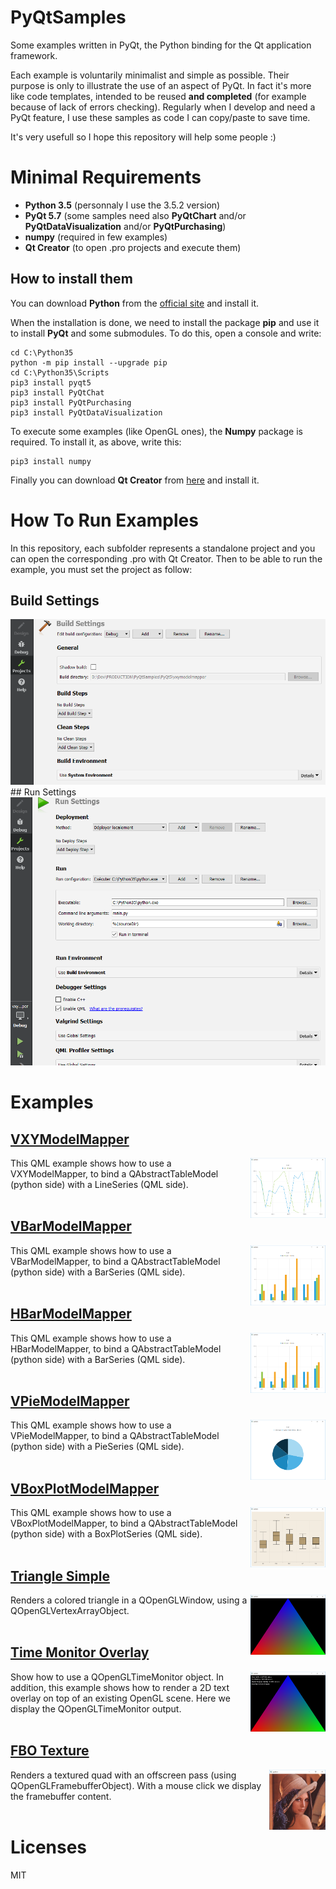 # PyQtSamples
Some examples written in PyQt, the Python binding for the Qt application framework.

Each example is voluntarily minimalist and simple as possible. Their purpose is only to illustrate the use of an aspect of PyQt.
In fact it's more like code templates, intended to be reused **and completed** (for example because of lack of errors checking). Regularly when I develop and need a PyQt feature, I use these samples as code I can copy/paste to save time. 

It's very usefull so I hope this repository will help some people :)

# Minimal Requirements
- **Python 3.5** (personnaly I use the 3.5.2 version)
- **PyQt 5.7** (some samples need also **PyQtChart** and/or **PyQtDataVisualization** and/or **PyQtPurchasing**)
- **numpy** (required in few examples)
- **Qt Creator** (to open .pro projects and execute them)

## How to install them
You can download **Python** from the [official site](https://www.python.org/downloads/) and install it.

When the installation is done, we need to install the package **pip** and use it to install **PyQt** and some submodules.
To do this, open a console and write:
```
cd C:\Python35
python -m pip install --upgrade pip
cd C:\Python35\Scripts
pip3 install pyqt5
pip3 install PyQtChat
pip3 install PyQtPurchasing
pip3 install PyQtDataVisualization
``` 

To execute some examples (like OpenGL ones), the **Numpy** package is required. To install it, as above, write this:

```
pip3 install numpy
```

Finally you can download **Qt Creator** from [here](https://www.qt.io/download-open-source/#section-2) and install it.

# How To Run Examples
In this repository, each subfolder represents a standalone project and you can open the corresponding .pro with Qt Creator. Then to be able to run the example, you must set the project as follow:

## Build Settings
<img src="./Screenshots/qt_creator_build_settings.png" alt="Qt Creator build settings">
## Run Settings
<img src="./Screenshots/qt_creator_run_settings.png" alt="Qt Creator run settings">

# Examples
## [VXYModelMapper](PyQt5/vxymodelmapper/)
<img src="./Screenshots/line_series.png" height="96px" align="right">
This QML example shows how to use a VXYModelMapper, to bind a QAbstractTableModel (python side) with a LineSeries (QML side).
<br><br>

## [VBarModelMapper](PyQt5/vbarmodelmapper/)
<img src="./Screenshots/bar_series.png" height="96px" align="right">
This QML example shows how to use a VBarModelMapper, to bind a QAbstractTableModel (python side) with a BarSeries (QML side).
<br><br>

## [HBarModelMapper](PyQt5/hbarmodelmapper/)
<img src="./Screenshots/bar_series.png" height="96px" align="right">
This QML example shows how to use a HBarModelMapper, to bind a QAbstractTableModel (python side) with a BarSeries (QML side).
<br><br>

## [VPieModelMapper](PyQt5/vpiemodelmapper/)
<img src="./Screenshots/pie_series.png" height="96px" align="right">
This QML example shows how to use a VPieModelMapper, to bind a QAbstractTableModel (python side) with a PieSeries (QML side).
<br><br>

## [VBoxPlotModelMapper](PyQt5/vboxplotmodelmapper/)
<img src="./Screenshots/box_plot_series.png" height="96px" align="right">
This QML example shows how to use a VBoxPlotModelMapper, to bind a QAbstractTableModel (python side) with a BoxPlotSeries (QML side).
<br><br>

## [Triangle Simple](PyQt5/opengl/triangle_simple/)
<img src="./Screenshots/triangle_simple.png" height="96px" align="right">
Renders a colored triangle in a QOpenGLWindow, using a QOpenGLVertexArrayObject.
<br><br>

## [Time Monitor Overlay](PyQt5/opengl/time_monitor_overlay/)
<img src="./Screenshots/time_monitor_overlay.png" height="96px" align="right">
Show how to use a QOpenGLTimeMonitor object. In addition, this example shows how to render a 2D text overlay on top of an existing OpenGL scene. Here we display the QOpenGLTimeMonitor output.
<br><br>

## [FBO Texture](PyQt5/opengl/fbo_texture/)
<img src="./Screenshots/fbo_texture.png" height="96px" align="right">
Renders a textured quad with an offscreen pass (using QOpenGLFramebufferObject). With a mouse click we display the framebuffer content.
<br><br>

# Licenses
MIT
